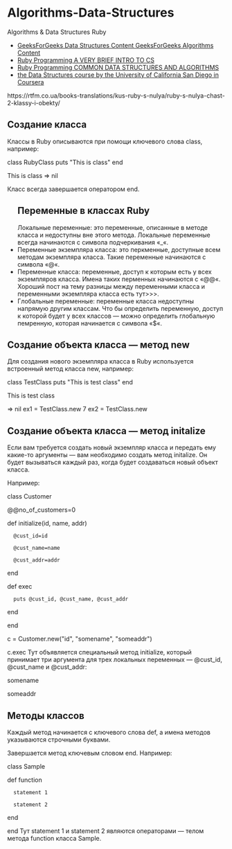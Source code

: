 # Algorithms-Data-Structures
Algorithms &amp; Data Structures Ruby

<ul>
<li><a href="https://www.geeksforgeeks.org/data-structures/">GeeksForGeeks Data Structures Content GeeksForGeeks Algorithms Content</a></li>
<li><a href="https://www.theodinproject.com/courses/ruby-programming/lessons/a-very-brief-intro-to-cs">Ruby Programming A VERY BRIEF INTRO TO CS</a></li>
<li><a href="https://www.theodinproject.com/courses/ruby-programming/lessons/common-data-structures-and-algorithms">Ruby Programming COMMON DATA STRUCTURES AND ALGORITHMS</a></li>
<li><a href="https://www.coursera.org/learn/data-structures">the Data Structures course by the University of California San Diego in Coursera</a></li>
</ul>
https://rtfm.co.ua/books-translations/kus-ruby-s-nulya/ruby-s-nulya-chast-2-klassy-i-obekty/

<h2>Создание класса</h2>
Классы в Ruby описываются при помощи ключевого слова class, например:

class RubyClass
puts "This is class"
end

This is class => nil

Класс всегда завершается оператором end.

<ul><h2>Переменные в классах Ruby</h2>

</li>Локальные переменные: это переменные, описанные в методе класса и недоступны вне этого метода.
Локальные переменные всегда начинаются с символа подчеркивания «_«.</li>
<li>Переменные экземпляра класса: это перкменные, доступные всем методам экземпляра класса.
Такие переменные начинаются с символа «@«.</li>
<li>Переменные класса: переменные, доступ к которым есть у всех экземпляров класса. 
Имена таких перменных начинаются с «@@«. </li>
Хороший пост на тему разницы между переменными класса и переменными экземпляра класса есть тут>>>.
<li>Глобальные переменные: переменные класса недоступны напрямую другим классам. 
Что бы определить переменную, доступ к которой будет у всех классов — 
можно определить глобальную пемренную, которая начинается с символа «$«.</li>
</ul>
<h2>Создание объекта класса — метод new</h2>
Для создания нового экземпляра класса в Ruby используется встроенный метод класса new, например:

 class TestClass
puts "This is test class"
 end

This is test class

=> nil
 ex1 = TestClass.new
7
 ex2 = TestClass.new

<h2>Создание объекта класса — метод initalize</h2>
Если вам требуется создать новый экземпляр класса и передать ему какие-то аргументы — 
вам необходимо создать метод initalize. 
Он будет вызываться каждый раз, когда будет создаваться новый объект класса.

Например:

class Customer

   @@no_of_customers=0

   def initialize(id, name, addr)

      @cust_id=id

      @cust_name=name

      @cust_addr=addr

   end

   def exec

      puts @cust_id, @cust_name, @cust_addr

   end

end

c = Customer.new("id", "somename", "someaddr")

c.exec
Тут объявляется специальный метод initialize, который принимает три аргумента для трех локальных 
переменных — @cust_id, @cust_name и @cust_addr:

somename

someaddr

<h2>Методы классов</h2>
Каждый метод начинается с ключевого слова def, а имена методов указываются строчными буквами.

Завершается метод ключевым словом end. Например:


class Sample

   def function

      statement 1

      statement 2

   end

end
Тут statement 1 и statement 2 являются операторами — телом метода function класса Sample.
